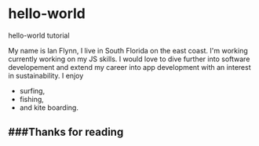 # hello-world
hello-world tutorial

My name is Ian Flynn,
I live in South Florida on the east coast. I'm working currently working on my JS skills. I would love to dive further into software developement and extend my career into app development with an interest in sustainability. 
I enjoy 
- surfing, 
- fishing, 
- and kite boarding.

###Thanks for reading
--- 
